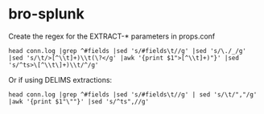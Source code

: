 # bro-splunk

Create the regex for the EXTRACT-\* parameters in props.conf


```
head conn.log |grep ^#fields |sed 's/#fields\t//g' |sed 's/\./_/g' |sed 's/\t/>[^\\t]+)\\t(\?</g' |awk '{print $1">[^\\t]+)"}' |sed 's/^ts>\[^\\t\]+)\\t/^/g'
```

Or if using DELIMS extractions:

```
head conn.log |grep ^#fields |sed 's/#fields\t//g' | sed 's/\t/","/g' |awk '{print $1"\""}' |sed 's/^ts",//g'
```
